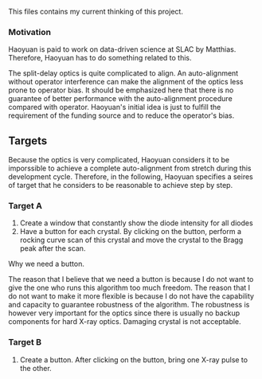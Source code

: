 This files contains my current thinking of this project.

### Motivation
Haoyuan is paid to work on data-driven science at SLAC by Matthias.
Therefore, Haoyuan has to do something related to this.

The split-delay optics is quite complicated to align.
An auto-alignment without operator interference can make the alignment of the optics less prone to operator bias. 
It should be emphasized here that there is no guarantee of better performance with the auto-alignment procedure compared with operator.
Haoyuan's initial idea is just to fulfill the requirement of the funding source and to reduce the operator's bias.

## Targets
Because the optics is very complicated, Haoyuan considers it to be imporssible to achieve a complete auto-alignment from stretch during this development cycle.
Therefore, in the following, Haoyuan specifies a seires of target that he considers to be reasonable to achieve step by step.

### Target A
1. Create a window that constantly show the diode intensity for all diodes
2. Have a button for each crystal. By clicking on the button, perform a rocking curve scan of this crystal and move the crystal to the Bragg peak after the scan.

Why we need a button.

The reason that I believe that we need a button is because I do not want to give the one who runs this algorithm too much freedom. 
The reason that I do not want to make it more flexible is because I do not have the capability and capacity to guarantee robustness of the algorithm.
The robustness is however very important for the optics since there is usually no backup components for hard X-ray optics.
Damaging crystal is not acceptable.

### Target B
1. Create a button. After clicking on the button, bring one X-ray pulse to the other.

